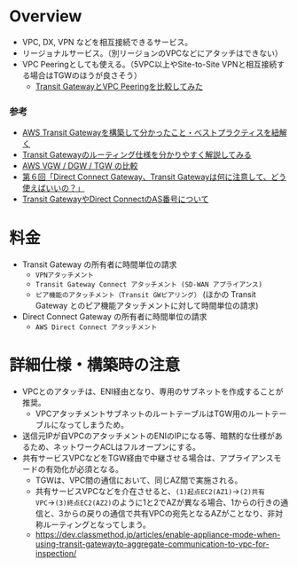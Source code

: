 # Overview
 - VPC, DX, VPN などを相互接続できるサービス。
 - リージョナルサービス。（別リージョンのVPCなどにアタッチはできない）
 - VPC Peeringとしても使える。（5VPC以上やSite-to-Site VPNと相互接続する場合はTGWのほうが良さそう）
   - [Transit GatewayとVPC Peeringを比較してみた](https://dev.classmethod.jp/articles/different-from-vpc-peering-and-transit-gateway-japanese/)

### 参考
 - [AWS Transit Gatewayを構築して分かったこと・ベストプラクティスを紐解く](https://blog.serverworks.co.jp/transit-gateway-best-practice)
 - [Transit Gatewayのルーティング仕様を分かりやすく解説してみる](https://blog.serverworks.co.jp/tech/2020/06/30/transit-gateway-routing/)
 - [AWS VGW / DGW / TGW の比較](https://www.megaport.com/ja/blog/aws-vgw-vs-dgw-vs-tgw/)
 - [第６回「Direct Connect Gateway、Transit Gatewayは何に注意して、どう使えばいいの？」](https://atbex.attokyo.co.jp/blog/detail/40/)
 - [Transit GatewayやDirect ConnectのAS番号について](https://blog.serverworks.co.jp/tech/2020/07/01/asn-with-dx-transitgateway/)

# 料金
 - Transit Gateway の所有者に時間単位の請求
   - `VPNアタッチメント`
   - `Transit Gateway Connect アタッチメント (SD-WAN アプライアンス)`
   - `ピア機能のアタッチメント（Transit GWピアリング）` (ほかの Transit Gateway とのピア機能アタッチメントに対して時間単位の請求)
 - Direct Connect Gateway の所有者に時間単位の請求
   - `AWS Direct Connect アタッチメント`

# 詳細仕様・構築時の注意
 - VPCとのアタッチは、ENI経由となり、専用のサブネットを作成することが推奨。
   - VPCアタッチメントサブネットのルートテーブルはTGW用のルートテーブルになってしまうため。
 - 送信元IPが自VPCのアタッチメントのENIのIPになる等、暗黙的な仕様があるため、ネットワークACLはフルオープンにする。
 - 共有サービスVPCなどをTGW経由で中継させる場合は、アプライアンスモードの有効化が必須となる。
   - TGWは、VPC間の通信において、同じAZ間で実施される。
   - 共有サービスVPCなどを介在させると、`(1)起点EC2(AZ1)`→`(2)共有VPC`→`(3)終点EC2(AZ2)`のように1と2でAZが異なる場合、1からの行きの通信と、3からの戻りの通信で共有VPCの宛先となるAZがことなり、非対称ルーティングとなってしまう。
   - https://dev.classmethod.jp/articles/enable-appliance-mode-when-using-transit-gatewayto-aggregate-communication-to-vpc-for-inspection/
 
 
